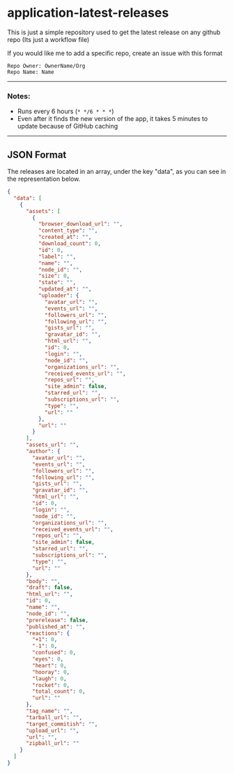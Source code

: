 

# application-latest-releases

This is just a simple repository used to get the latest release on any github repo
(Its just a workflow file)

If you would like me to add a specific repo, create an issue with this format
```
Repo Owner: OwnerName/Org
Repo Name: Name
```

---
### Notes:
 - Runs every 6 hours (`* */6 * * *`)
 - Even after it finds the new version of the app, it takes 5 minutes to update because of GitHub caching
---


## JSON Format
The releases are located in an array, under the key "data", as you can see in the representation below.

```json
{
  "data": [
    {
      "assets": [
        {
          "browser_download_url": "",
          "content_type": "",
          "created_at": "",
          "download_count": 0,
          "id": 0,
          "label": "",
          "name": "",
          "node_id": "",
          "size": 0,
          "state": "",
          "updated_at": "",
          "uploader": {
            "avatar_url": "",
            "events_url": "",
            "followers_url": "",
            "following_url": "",
            "gists_url": "",
            "gravatar_id": "",
            "html_url": "",
            "id": 0,
            "login": "",
            "node_id": "",
            "organizations_url": "",
            "received_events_url": "",
            "repos_url": "",
            "site_admin": false,
            "starred_url": "",
            "subscriptions_url": "",
            "type": "",
            "url": ""
          },
          "url": ""
        }
      ],
      "assets_url": "",
      "author": {
        "avatar_url": "",
        "events_url": "",
        "followers_url": "",
        "following_url": "",
        "gists_url": "",
        "gravatar_id": "",
        "html_url": "",
        "id": 0,
        "login": "",
        "node_id": "",
        "organizations_url": "",
        "received_events_url": "",
        "repos_url": "",
        "site_admin": false,
        "starred_url": "",
        "subscriptions_url": "",
        "type": "",
        "url": ""
      },
      "body": "",
      "draft": false,
      "html_url": "",
      "id": 0,
      "name": "",
      "node_id": "",
      "prerelease": false,
      "published_at": "",
      "reactions": {
        "+1": 0,
        "-1": 0,
        "confused": 0,
        "eyes": 0,
        "heart": 0,
        "hooray": 0,
        "laugh": 0,
        "rocket": 0,
        "total_count": 0,
        "url": ""
      },
      "tag_name": "",
      "tarball_url": "",
      "target_commitish": "",
      "upload_url": "",
      "url": "",
      "zipball_url": ""
    }
  ]
}
```
